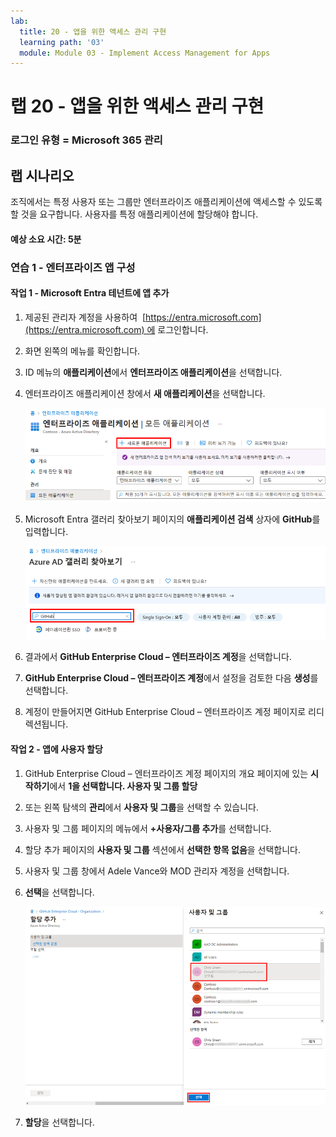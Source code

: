 ```yaml
---
lab:
  title: 20 - 앱을 위한 액세스 관리 구현
  learning path: '03'
  module: Module 03 - Implement Access Management for Apps
---
```


# 랩 20 - 앱을 위한 액세스 관리 구현

### 로그인 유형 = Microsoft 365 관리

## 랩 시나리오

조직에서는 특정 사용자 또는 그룹만 엔터프라이즈 애플리케이션에 액세스할 수 있도록 할 것을 요구합니다. 사용자를 특정 애플리케이션에 할당해야 합니다.

#### 예상 소요 시간: 5분

### 연습 1 - 엔터프라이즈 앱 구성

#### 작업 1 - Microsoft Entra 테넌트에 앱 추가

1. 제공된 관리자 계정을 사용하여  [https://entra.microsoft.com](https://entra.microsoft.com) 에 로그인합니다.

2. 화면 왼쪽의 메뉴를 확인합니다.

3. ID 메뉴의 **애플리케이션**에서 **엔터프라이즈 애플리케이션**을 선택합니다.

4. 엔터프라이즈 애플리케이션 창에서 **새 애플리케이션**을 선택합니다.

    ![새 애플리케이션이 강조 표시된 엔터프라이즈 애플리케이션 페이지를 표시하는 화면 이미지](./media/lp3-mod1-new-enterprise-application.png)

5. Microsoft Entra 갤러리 찾아보기 페이지의 **애플리케이션 검색** 상자에 **GitHub**를 입력합니다.

    ![검색 상자가 강조 표시된 Microsoft Entra 갤러리 찾아보기 페이지를 표시하는 화면 이미지](./media/lp3-mod1-azure-ad-gallery-search.png)

6. 결과에서 **GitHub Enterprise Cloud – 엔터프라이즈 계정**을 선택합니다.

7. **GitHub Enterprise Cloud – 엔터프라이즈 계정**에서 설정을 검토한 다음 **생성**를 선택합니다.

8. 계정이 만들어지면 GitHub Enterprise Cloud – 엔터프라이즈 계정 페이지로 리디렉션됩니다.

#### 작업 2 - 앱에 사용자 할당

1. GitHub Enterprise Cloud – 엔터프라이즈 계정 페이지의 개요 페이지에 있는 **시작하기**에서 **1을 선택합니다. 사용자 및 그룹 할당**

2. 또는 왼쪽 탐색의 **관리**에서 **사용자 및 그룹**을 선택할 수 있습니다.

3. 사용자 및 그룹 페이지의 메뉴에서 **+사용자/그룹 추가**를 선택합니다.

4. 할당 추가 페이지의 **사용자 및 그룹** 섹션에서 **선택한 항목 없음**을 선택합니다.

5. 사용자 및 그룹 창에서 Adele Vance와 MOD 관리자 계정을 선택합니다.

6. **선택**을 선택합니다.

    ![선택 단추가 강조 표시된 앱에 사용자 계정 할당을 추가하는 과정을 표시하는 화면 이미지 ](./media/lp3-mod1-add-app-assignment.png)

7. **할당**을 선택합니다.

